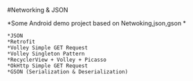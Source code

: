#Networking & JSON

\*Some Android demo project based on Netwoking,json,gson \*


    *JSON
    *Retrofit
    *Volley Simple GET Request
    *Volley Singleton Pattern
    *RecyclerView + Volley + Picasso
    *OkHttp Simple GET Request
    *GSON (Serialization & Deserialization)
 
